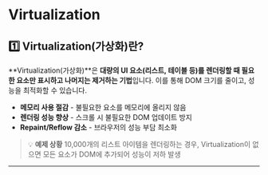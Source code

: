 # Virtualization
## 1️⃣ Virtualization(가상화)란?
**Virtualization(가상화)**은 **대량의 UI 요소(리스트, 테이블 등)를 렌더링할 때 필요한 요소만 표시하고 나머지는 제거하는 기법**입니다. 이를 통해 DOM 크기를 줄이고, 성능을 최적화할 수 있습니다.
- **메모리 사용 절감** - 불필요한 요소를 메모리에 올리지 않음
- **렌더링 성능 향상** - 스크롤 시 불필요한 DOM 업데이트 방지
- **Repaint/Reflow 감소** - 브라우저의 성능 부담 최소화

> 💡 **예제 상황**
10,000개의 리스트 아이템을 렌더링하는 경우, Virtualization이 없으면 모든 요소가 DOM에 추가되어 성능이 저하 발생
--- 
<br>

